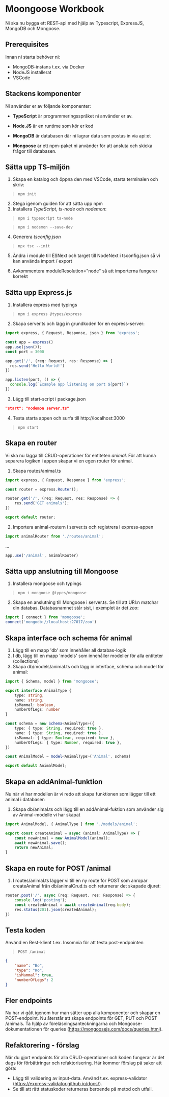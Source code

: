 # Moongoose Workbook

Ni ska nu bygga ett REST-api med hjälp av Typescript, ExpressJS, MongoDB och Mongoose.

## Prerequisites

Innan ni starta behöver ni:

- MongoDB-instans t.ex. via Docker
- NodeJS installerat
- VSCode

## Stackens komponenter

Ni använder er av följande komponenter:

- __TypeScript__ är programmeringsspråket ni använder er av.

- __Node.JS__ är en runtime som kör er kod
- __MongoDB__ är databasen där ni lagrar data som postas in via api:et
- __Mongoose__ är ett npm-paket ni använder för att ansluta och skicka frågor till databasen.

## Sätta upp TS-miljön

1. Skapa en katalog och öppna den med VSCode, starta terminalen och skriv:

> ```npm init```

2. Stega igenom guiden för att sätta upp npm
3. Installera *TypeScript*, *ts-node* och *nodemon*:

> ```npm i typescript ts-node```

> ```npm i nodemon --save-dev```

4. Generera *tsconfig.json*

> ```npx tsc --init```

5. Ändra i module till ESNext och target till NodeNext i tsconfig.json så vi kan använda import / export

6. Avkommentera moduleResolution="node" så att importerna fungerar korrekt

## Sätta upp Express.js

1. Installera express med typings

> ```npm i express @types/express```

2. Skapa server.ts och lägg in grundkoden för en express-server:

```ts
import express, { Request, Response, json } from 'express';

const app = express()
app.use(json());
const port = 3000

app.get('/', (req: Request, res: Response) => {
  res.send('Hello World!')
})

app.listen(port, () => {
  console.log(`Example app listening on port ${port}`)
})
```

3. Lägg till start-script i package.json

```json
"start": "nodemon server.ts"
```

4. Testa starta appen och surfa till http://localhost:3000

>```npm start```

## Skapa en router

Vi ska nu lägga till CRUD-operationer för entiteten *animal*. För att kunna separera logiken i appen skapar vi en egen router för animal.

1. Skapa routes/animal.ts

```typescript
import express, { Request, Response } from 'express';

const router = express.Router();

router.get('/', (req: Request, res: Response) => {
    res.send('GET animals');
})

export default router;
```

2. Importera animal-routern i server.ts och registrera i express-appen

```typescript
import animalRouter from './routes/animal';
```

...

```typescript
app.use('/animal', animalRouter)
```

## Sätta upp anslutning till Mongoose

1. Installera mongoose och typings

>```npm i mongoose @types/mongoose```

2. Skapa en anslutning till Mongoose i server.ts. Se till att URI:n matchar din databas. Databasnamnet står sist, i exemplet är det *zoo*:

```typescript
import { connect } from 'mongoose';
connect('mongodb://localhost:27017/zoo')
```

## Skapa interface och schema för animal

1. Lägg till en mapp 'db' som innehåller all databas-logik
2. I db, lägg till en mapp 'models' som innehåller modeller för alla entiteter (collections)
3. Skapa db/models/animal.ts och lägg in interface, schema och model för animal:

```typescript
import { Schema, model } from 'mongoose';

export interface AnimalType {
    type: string,
    name: string,
    isMammal: boolean,
    numberOfLegs: number
}

const schema = new Schema<AnimalType>({
    type: { type: String, required: true },
    name: { type: String, required: true },
    isMammal: { type: Boolean, required: true },
    numberOfLegs: { type: Number, required: true },
})

const AnimalModel = model<AnimalType>('Animal', schema)

export default AnimalModel;
```

## Skapa en addAnimal-funktion

Nu när vi har modellen är vi redo att skapa funktionen som lägger till ett animal i databasen

1. Skapa db/animal.ts och lägg till en addAnimal-fuktion som använder sig av Animal-modelle vi har skapat

```typescript
import AnimalModel, { AnimalType } from './models/animal';

export const createAnimal = async (animal: AnimalType) => {
    const newAnimal = new AnimalModel(animal);
    await newAnimal.save();
    return newAnimal;
}
```

## Skapa en route for POST /animal

1. I routes/animal.ts lägger vi till en ny route för POST som anropar createAnimal från db/animalCrud.ts och returnerar det skapade djuret:

```typescript
router.post('/', async (req: Request, res: Response) => {
    console.log('posting');
    const createdAnimal = await createAnimal(req.body);
    res.status(201).json(createdAnimal);
})
```

## Testa koden
Använd en Rest-klient t.ex. Insomnia för att testa post-endpointen

> ```POST /animal```

```json
{
	"name": "Bo",
	"type": "Ko",
	"isMammal": true,
	"numberOfLegs": 2
}
```

## Fler endpoints

Nu har vi gått igenom hur man sätter upp alla komponenter och skapar en POST-endpoint. Nu återstår att skapa endpoints för GET, PUT och POST /animals. Ta hjälp av föreläsningsanteckningarna och Mongoose-dokumentationen för queries (https://mongoosejs.com/docs/queries.html).

## Refaktorering - förslag

När du gjort endpoints för alla CRUD-operationer och koden fungerar är det dags för förbättringar och refaktorisering. Här kommer förslag på saker att göra:

- Lägg till validering av input-data. Använd t.ex. express-validator (https://express-validator.github.io/docs/).
- Se till att rätt statuskoder returneras beroende på metod och utfall.